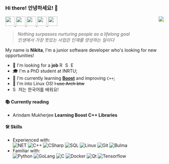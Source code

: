 ### Hi there! 안녕하세요! 👋
<img align="right" src="https://github.com/xtenzQ/xtenzQ/blob/master/readme.png" />
<p>
  <a target="_blank" href="mailto:me@rusetskii.dev" target="_blank">
    <img height="30" src="https://img.icons8.com/ultraviolet/40/000000/message-squared.png"/>
  </a>
  <a target="_blank" href="https://www.linkedin.com/in/xtenzq/" target="_blank">
    <img height="30" src="https://img.icons8.com/ultraviolet/40/000000/linkedin.png"/>
  </a>
  <a target="_blank" href="https://www.facebook.com/xtenzQ/" target="_blank">
    <img height="30" src="https://img.icons8.com/ultraviolet/40/000000/facebook.png"/>
  </a> 
  <a target="_blank" href="https://www.instagram.com/xtenzq/" target="_blank">
    <img height="30" src="https://img.icons8.com/ultraviolet/40/000000/instagram-new.png"/>
  </a>
  <a target="_blank" href="https://rusetskii.dev/" target="_blank">
    <img height="30" src="https://img.icons8.com/ultraviolet/40/000000/resume.png"/>
  </a>
</p>

> *Nothing surpasses nurturing people as a lifelong goal<br>
>인생에서 가장 뜻있는 사업은 인재를 양성하는 일이다*

My name is **Nikita**, I'm a junior software developer who's looking for new opportunities!
- 🔭 I'm looking for a **job** <img title="Russia" alt="Russia" src="https://image.flaticon.com/icons/svg/323/323300.svg" width="14"/> <img title="South Korea" alt="South Korea" src="https://image.flaticon.com/icons/svg/197/197582.svg" width="14"/> <img title="Europe" alt="Europe" src="https://image.flaticon.com/icons/svg/323/323344.svg" width="14"/>
- 🎓 I'm a PhD student at INRTU;
- 🌱 I'm currently learning **[Boost](https://www.boost.org/)** and improving `C++`;
- 🐧 I'm into Linux OS! ~~I use Arch btw~~
-  <img title="South Korea" alt="South Korea" src="https://image.flaticon.com/icons/svg/197/197582.svg" width="14"/> 저는 한국어를 배워요!

<h4>📚 Currently reading</h4>
<ul>
  <li>Arindam Mukherjee <b>Learning Boost C++ Libraries</b> <a target="_blank" href="https://www.packtpub.com/product/learning-boost-c-libraries/9781783551217"><img src="https://image.flaticon.com/icons/svg/25/25284.svg" width="14" /></a></li>
</ul>

<h4>🛠 Skills</h4>
<ul>
<li>Experienced with:<br>
  <!-- primary -->
  <img alt="NET" src="https://img.shields.io/badge/-.NET-8e44ad?style=flat-square&logo=%2ENET&logoColor=white" />
  <img alt="C++" src="https://img.shields.io/badge/-C++-8e44ad?style=flat-square&logo=c%2B%2B&logoColor=white" /> 
  <img alt="CSharp" src="https://img.shields.io/badge/-C%23-8e44ad?style=flat-square&logo=c-sharp&logoColor=white" />
  <img alt="SQL" src="https://img.shields.io/badge/-SQL-f1c40f?style=flat-square&logo=mysql&logoColor=black&textColor=black" />
  <!-- other -->
  <img alt="Linux" src="https://img.shields.io/badge/-Linux-e67e22?style=flat-square&logo=linux&logoColor=black&textColor=black" />
  <img alt="Git" src="https://img.shields.io/badge/-Git-e67e22?style=flat-square&logo=git&logoColor=white" />
  <!-- web -->
  <img alt="Bulma" src="https://img.shields.io/badge/-Bulma-00D1B2?style=flat-square&logo=bulma&logoColor=white" />
</li>
<li>Familiar with:<br>
  <img alt="Python" src="https://img.shields.io/badge/-Python-2c3e50?style=flat-square&logo=python&logoColor=white" />
  <img alt="GoLang" src="https://img.shields.io/badge/-GoLang-2c3e50?style=flat-square&logo=go&logoColor=white" />
  <img alt="C" src="https://img.shields.io/badge/-C-2c3e50?style=flat-square&logo=c&logoColor=white" />
  <img alt="Docker" src="https://img.shields.io/badge/-Docker-46a2f1?style=flat-square&logo=docker&logoColor=white" />
  <img alt="Qt" src="https://img.shields.io/badge/-Qt-41CD52?style=flat-square&logo=Qt&logoColor=white" />
  <img alt="Tensorflow" src="https://img.shields.io/badge/-Tensorflow-FF6F00?style=flat-square&logo=tensorflow&logoColor=white" />
</li>
</ul>
<!--
**xtenzQ/xtenzQ** is a ✨ _special_ ✨ repository because its `README.md` (this file) appears on your GitHub profile.

Here are some ideas to get you started:

-  I’m currently working on ...
- 🌱 I’m currently learning ...
- 👯 I’m looking to collaborate on ...
- 🤔 I’m looking for help with ...
- 💬 Ask me about ...
- 📫 How to reach me: ...
- 😄 Pronouns: ...
- ⚡ Fun fact: ...
-->
